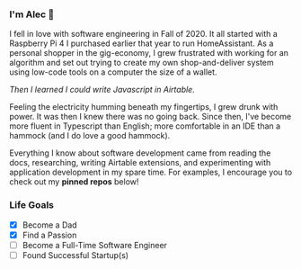 ### I'm Alec 👋

I fell in love with software engineering in Fall of 2020. It all started with a Raspberry Pi 4 I purchased earlier that year to run HomeAssistant. As a personal shopper in the gig-economy, I grew frustrated with working for an algorithm and set out trying to create my own shop-and-deliver system using low-code tools on a computer the size of a wallet.

*Then I learned I could write Javascript in Airtable.*

Feeling the electricity humming beneath my fingertips, I grew drunk with power. It was then I knew there was no going back. Since then, I've become more fluent in Typescript than English; more comfortable in an IDE than a hammock (and I do love a good hammock). 

Everything I know about software development came from reading the docs, researching, writing Airtable extensions, and experimenting with application development in my spare time. For examples, I encourage you to check out my **pinned repos** below!

### Life Goals

- [x] Become a Dad
- [x] Find a Passion
- [ ] Become a Full-Time Software Engineer
- [ ] Found Successful Startup(s)

<!--
**alecvision/AlecVision** is a ✨ _special_ ✨ repository because its `README.md` (this file) appears on your GitHub profile.

Here are some ideas to get you started:

- 🔭 I’m currently working on ...
- 🌱 I’m currently learning ...
- 👯 I’m looking to collaborate on ...
- 🤔 I’m looking for help with ...
- 💬 Ask me about ...
- 📫 How to reach me: ...
- 😄 Pronouns: ...
- ⚡ Fun fact: ...
-->
